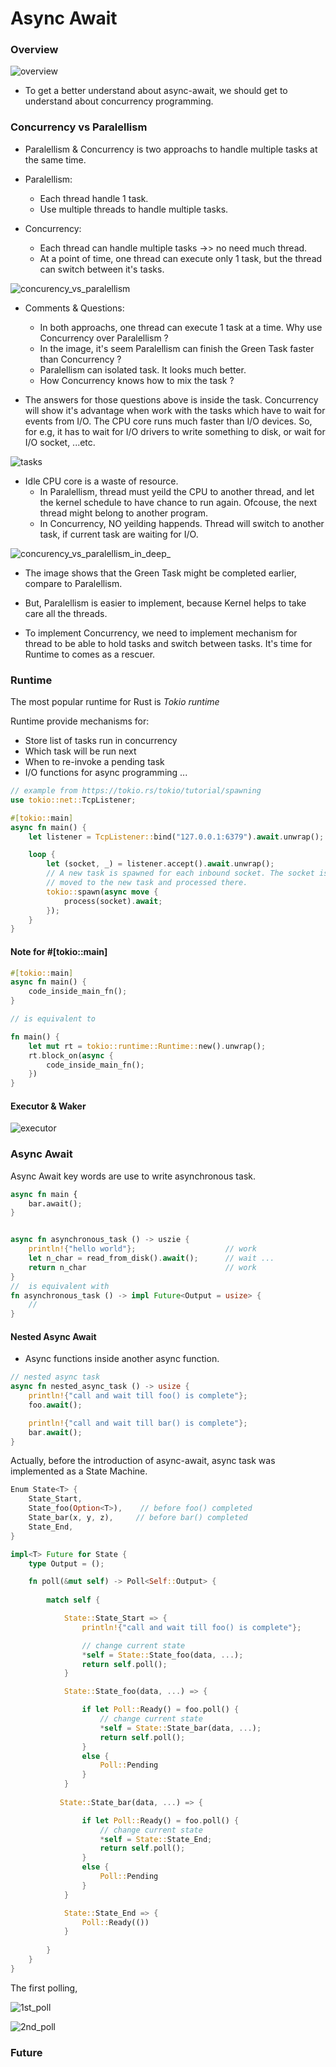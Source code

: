 # Async Await


### Overview


![overview](images/overview.drawio.svg "overview")


* To get a better understand about async-await, we should get to understand about concurrency programming.


### Concurrency vs Paralellism


* Paralellism & Concurrency is two approachs to handle multiple tasks at the same time.


* Paralellism:
    + Each thread handle 1 task.
    + Use multiple threads to handle multiple tasks.

* Concurrency:
    + Each thread can handle multiple tasks ->> no need much thread.
    + At a point of time, one thread can execute only 1 task, but the thread can switch between it's tasks.


![concurency_vs_paralellism](images/concurency_vs_paralellism.drawio.svg "concurency_vs_paralellism")


* Comments & Questions:
    + In both approachs, one thread can execute 1 task at a time. Why use Concurrency over Paralellism ?
    + In the image, it's seem Paralellism can finish the Green Task faster than Concurrency ?
    + Paralellism can isolated task. It looks much better.
    + How Concurrency knows how to mix the task ?



* The answers for those questions above is inside the task.
    Concurrency will show it's advantage when work with the tasks which have to wait for events from I/O.
    The CPU core runs much faster than I/O devices. So, for e.g, it has to wait for I/O drivers to write something to disk, or wait for I/O socket, ...etc.


![tasks](images/tasks.drawio.svg "tasks")


* Idle CPU core is a waste of resource.
    + In Paralellism, thread must yeild the CPU to another thread, and let the kernel schedule to have chance to run again.
        Ofcouse, the next thread might belong to another program.
    + In Concurrency, NO yeilding happends. Thread will switch to another task, if current task are waiting for I/O.


![concurency_vs_paralellism_in_deep_](images/concurency_vs_paralellism_in_deep.drawio.svg "concurency_vs_paralellism_in_deep_")


* The image shows that the Green Task might be completed earlier, compare to Paralellism.

* But, Paralellism is easier to implement, because Kernel helps to take care all the threads.

* To implement Concurrency, we need to implement mechanism for thread to be able to hold tasks and switch between tasks.
It's time for Runtime to comes as a rescuer.


### Runtime


The most popular runtime for Rust is *Tokio runtime*


Runtime provide mechanisms for:
* Store list of tasks run in concurrency
* Which task will be run next
* When to re-invoke a pending task
* I/O functions for async programming
...


```rust
// example from https://tokio.rs/tokio/tutorial/spawning
use tokio::net::TcpListener;

#[tokio::main]
async fn main() {
    let listener = TcpListener::bind("127.0.0.1:6379").await.unwrap();

    loop {
        let (socket, _) = listener.accept().await.unwrap();
        // A new task is spawned for each inbound socket. The socket is
        // moved to the new task and processed there.
        tokio::spawn(async move {
            process(socket).await;
        });
    }
}
```


#### Note for #[tokio::main]

```rust
#[tokio::main]
async fn main() {
    code_inside_main_fn();
}

// is equivalent to

fn main() {
    let mut rt = tokio::runtime::Runtime::new().unwrap();
    rt.block_on(async {
        code_inside_main_fn();
    })
}
```


#### Executor & Waker

![executor](images/executor.drawio.svg "executor")



### Async Await


Async Await key words are use to write asynchronous task.


```rust
async fn main {
    bar.await();
}


async fn asynchronous_task () -> uszie {
    println!{"hello world"};                    // work
    let n_char = read_from_disk().await();      // wait ...
    return n_char                               // work
}
//  is equivalent with 
fn asynchronous_task () -> impl Future<Output = usize> {
    // 
}
```


#### Nested Async Await


* Async functions inside another async function.


```rust
// nested async task
async fn nested_async_task () -> usize {
    println!{"call and wait till foo() is complete"};
    foo.await();

    println!{"call and wait till bar() is complete"};
    bar.await();
}
```


Actually, before the introduction of async-await, async task was implemented as a State Machine.


```rust
Enum State<T> {
    State_Start,
    State_foo(Option<T>),    // before foo() completed
    State_bar(x, y, z),     // before bar() completed
    State_End,
}

impl<T> Future for State {
    type Output = ();

    fn poll(&mut self) -> Poll<Self::Output> {
        
        match self {

            State::State_Start => {
                println!{"call and wait till foo() is complete"};

                // change current state
                *self = State::State_foo(data, ...);
                return self.poll();
            }

            State::State_foo(data, ...) => {

                if let Poll::Ready() = foo.poll() {
                    // change current state
                    *self = State::State_bar(data, ...);
                    return self.poll();
                }
                else {
                    Poll::Pending
                }
            }
           
           State::State_bar(data, ...) => {

                if let Poll::Ready() = foo.poll() {
                    // change current state
                    *self = State::State_End;
                    return self.poll();
                }
                else {
                    Poll::Pending
                }
            }

            State::State_End => {
                Poll::Ready(())
            }
            
        }
    }
}
```

The first polling,


![1st_poll](images/1st_poll.drawio.svg "1st_poll")





![2nd_poll](images/2nd_poll.drawio.svg "2nd_poll")


### Future


